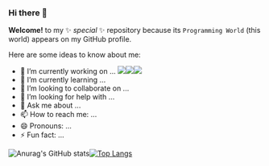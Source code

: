 ### Hi there 👋

**Welcome!** to my ✨ _special_ ✨ repository because its `Programming World` (this world) appears on my GitHub profile.

Here are some ideas to know about me:

- 🔭 I’m currently working on ... <img src="https://img.shields.io/badge/Spring-white?style=flat&logo=Spring&logoColor=#6DB33F"/><img src="https://img.shields.io/badge/SpringBoot-white?style=flat&logo=springBoot&logoColor=#6DB33F"><img src="https://img.shields.io/badge/SpringSecurity-white?style=flat&logo=Spring Security&logoColor=#6DB33F">
- 🌱 I’m currently learning ... 
- 👯 I’m looking to collaborate on ...
- 🤔 I’m looking for help with ...
- 💬 Ask me about ... 
- 📫 How to reach me: ...
- 😄 Pronouns: ...
- ⚡ Fun fact: ...





![Anurag's GitHub stats](https://github-readme-stats.vercel.app/api?username=Keunoh&show_icons=true&theme=radical)[![Top Langs](https://github-readme-stats.vercel.app/api/top-langs/?username=Keunoh&show_icons=true&theme=radical&langs_count=4)](https://github.com/anuraghazra/github-readme-stats)


